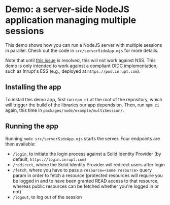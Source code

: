 # Demo: a server-side NodeJS application managing multiple sessions

This demo shows how you can run a NodeJS server with multiple sessions in parallel.
Check out the code in `src/serverSideApp.mjs` for more details.

Note that until [this issue](https://github.com/solid/node-solid-server/issues/1533)
is resolved, this will not work against NSS. This demo is only intended to work
against a compliant OIDC implementation, such as Inrupt's ESS (e.g., deployed at
`https://pod.inrupt.com`).

## Installing the app

To install this demo app, first run `npm ci` at the root of the repository, which
will trigger the build of the libraries our app depends on. Then, run `npm ci`
again, this time in `packages/node/example/multiSession/`.

## Running the app

Running `node src/serverSideApp.mjs` starts the server. Four endpoints are then available:

- `/login`, to initiate the login process against a Solid Identity Provider
  (by default, `https://login.inrupt.com`)
- `/redirect`, where the Solid Identity Provider will redirect users after login
- `/fetch`, where you have to pass a `resource=<some resource>` query param in
  order to fetch a resource (protected resources will require you be logged in and to have been granted READ access to that resource, whereas public resources can be fetched whether you're logged in or not)
- `/logout`, to log out of the session
